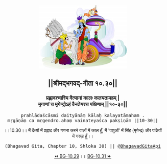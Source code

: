 <center><img src="../../asset/BG.png" alt="#API #bhagavadgitaapi #slok #nodejs #js #api #gitaapi #krishna #hinduism #vedic #ISKCON #shreemadbhagavadgita #technology"/>
<h2>||श्रीमद्‍भगवद्‍-गीता १०.३०||</h2>
<h3>प्रह्लादश्चास्मि दैत्यानां कालः कलयतामहम् |<br/>मृगाणां च मृगेन्द्रोऽहं वैनतेयश्च पक्षिणाम् ||१०-३०||</h3>
<pre>prahlādaścāsmi daityānāṃ kālaḥ kalayatāmaham .<br/>mṛgāṇāṃ ca mṛgendro.ahaṃ vainateyaśca pakṣiṇām ||10-30||</pre>
<p>।।10.30।। मैं दैत्यों में प्रह्लाद और गणना करने वालों में काल हूँ, मैं 'पशुओं' में सिंह (मृगेन्द्र) और पक्षियों में गरुड़ हूँ।।</p>
<pre>(Bhagavad Gita, Chapter 10, Shloka 30) || <a href="https://twitter.com/bhagavadgitaapi">@BhagavadGitaApi</a></pre><a href="../../10/29">⏪  BG-10.29</a><b>        ।।        </b><a href="../../10/31">BG-10.31  ⏩</a></center>